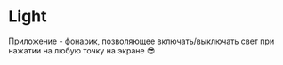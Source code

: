 # Light

Приложение - фонарик, позволяющее включать/выключать свет при нажатии на любую точку на экране 😎
